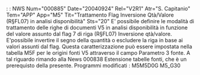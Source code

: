  :  : NWS Num="000885" Date="20040924" Rel="V2R1" Atr="S. Capitanio" Tem="APP" App="M5" Tit="Trattamento Flag Inversione Qtà/Valore (R§FL07) in analisi disponibilità" Sts="20"
E' possibile definire le modalità di trattamento delle righe di documenti V5 in analisi disponibilità in funzione del valore assunto dal flag 7 di riga (R§FL07) Inversione qtà/valore.
E'possibile invertire il segno della quantità o escludere la riga in base ai valori assunti dal flag.
Questa caratterizzazione può essere impostata nella tabella M5F per le origini fonti V5 attraverso
il campo Parametro 3 fonte. A tal riguardo rimando alla News 000838 Estensione tabelle fonti, che è un prerequisto della presente.
Programmi modificati : 
  M5M5D0G
  M5_G30
